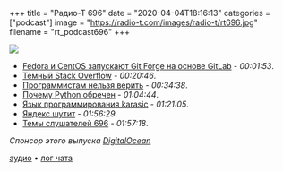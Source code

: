 +++
title = "Радио-Т 696"
date = "2020-04-04T18:16:13"
categories = ["podcast"]
image = "https://radio-t.com/images/radio-t/rt696.jpg"
filename = "rt_podcast696"
+++

![](https://radio-t.com/images/radio-t/rt696.jpg)

- [Fedora и CentOS запускают Git Forge на основе GitLab](https://www.opennet.ru/opennews/art.shtml?num=52642) - *00:01:53*.
- [Темный Stack Overflow](https://stackoverflow.blog/2020/03/30/introducing-dark-mode-for-stack-overflow/) - *00:20:46*.
- [Программистам нельзя верить](https://medium.com/better-programming/5-common-lies-that-developers-tell-977130408eec) - *00:34:38*.
- [Почему Python обречен](https://towardsdatascience.com/why-python-is-not-the-programming-language-of-the-future-30ddc5339b66?gi=fc1eaa5ae396) - *01:04:44*.
- [Язык программирования karasic](https://habr.com/ru/post/494548/) - *01:21:05*.
- [Яндекс шутит](https://yandex.ru/lab/calc?lang=en) - *01:56:29*.
- [Темы слушателей 696](https://radio-t.com/p/2020/03/31/prep-696/) - *01:57:18*.

*Спонсор этого выпуска [DigitalOcean](https://do.co/radiot)*


[аудио](https://cdn.radio-t.com/rt_podcast696.mp3) • [лог чата](https://chat.radio-t.com/logs/radio-t-696.html)
<audio src="https://cdn.radio-t.com/rt_podcast696.mp3" preload="none"></audio>
